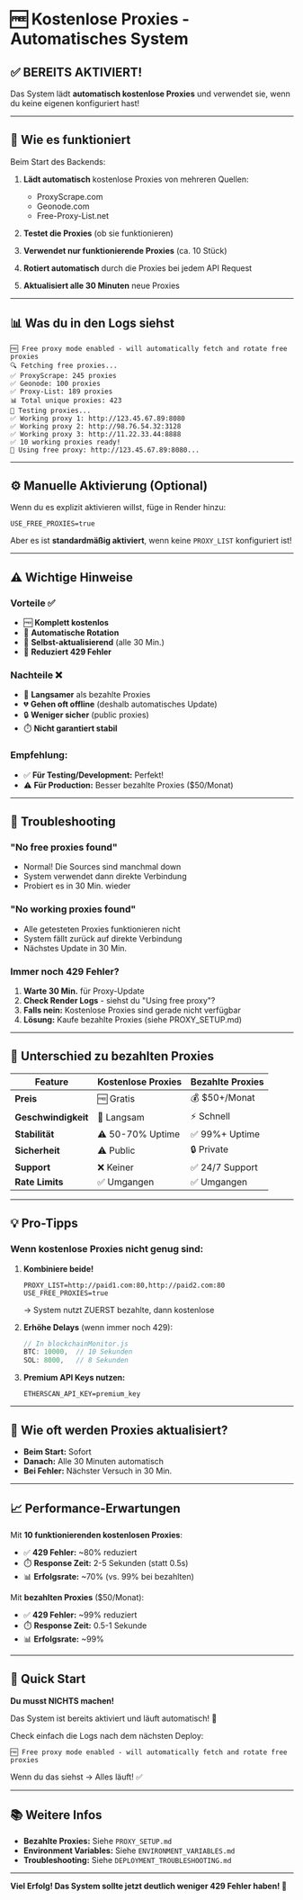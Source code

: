 # 🆓 Kostenlose Proxies - Automatisches System

## ✅ BEREITS AKTIVIERT!

Das System lädt **automatisch kostenlose Proxies** und verwendet sie, wenn du keine eigenen konfiguriert hast!

---

## 🚀 Wie es funktioniert

Beim Start des Backends:

1. **Lädt automatisch** kostenlose Proxies von mehreren Quellen:
   - ProxyScrape.com
   - Geonode.com
   - Free-Proxy-List.net

2. **Testet die Proxies** (ob sie funktionieren)

3. **Verwendet nur funktionierende Proxies** (ca. 10 Stück)

4. **Rotiert automatisch** durch die Proxies bei jedem API Request

5. **Aktualisiert alle 30 Minuten** neue Proxies

---

## 📊 Was du in den Logs siehst

```
🆓 Free proxy mode enabled - will automatically fetch and rotate free proxies
🔍 Fetching free proxies...
✅ ProxyScrape: 245 proxies
✅ Geonode: 100 proxies
✅ Proxy-List: 189 proxies
📊 Total unique proxies: 423
🧪 Testing proxies...
✅ Working proxy 1: http://123.45.67.89:8080
✅ Working proxy 2: http://98.76.54.32:3128
✅ Working proxy 3: http://11.22.33.44:8888
✅ 10 working proxies ready!
🔄 Using free proxy: http://123.45.67.89:8080...
```

---

## ⚙️ Manuelle Aktivierung (Optional)

Wenn du es explizit aktivieren willst, füge in Render hinzu:

```
USE_FREE_PROXIES=true
```

Aber es ist **standardmäßig aktiviert**, wenn keine `PROXY_LIST` konfiguriert ist!

---

## ⚠️ Wichtige Hinweise

### Vorteile ✅
- 🆓 **Komplett kostenlos**
- 🔄 **Automatische Rotation**
- 🔁 **Selbst-aktualisierend** (alle 30 Min.)
- 🚫 **Reduziert 429 Fehler**

### Nachteile ❌
- 🐌 **Langsamer** als bezahlte Proxies
- 💔 **Gehen oft offline** (deshalb automatisches Update)
- 🔒 **Weniger sicher** (public proxies)
- ⏱️ **Nicht garantiert stabil**

### Empfehlung:
- ✅ **Für Testing/Development:** Perfekt!
- ⚠️ **Für Production:** Besser bezahlte Proxies ($50/Monat)

---

## 🔧 Troubleshooting

### "No free proxies found"
- Normal! Die Sources sind manchmal down
- System verwendet dann direkte Verbindung
- Probiert es in 30 Min. wieder

### "No working proxies found"
- Alle getesteten Proxies funktionieren nicht
- System fällt zurück auf direkte Verbindung
- Nächstes Update in 30 Min.

### Immer noch 429 Fehler?
1. **Warte 30 Min.** für Proxy-Update
2. **Check Render Logs** - siehst du "Using free proxy"?
3. **Falls nein:** Kostenlose Proxies sind gerade nicht verfügbar
4. **Lösung:** Kaufe bezahlte Proxies (siehe PROXY_SETUP.md)

---

## 🎯 Unterschied zu bezahlten Proxies

| Feature | Kostenlose Proxies | Bezahlte Proxies |
|---------|-------------------|------------------|
| **Preis** | 🆓 Gratis | 💰 $50+/Monat |
| **Geschwindigkeit** | 🐌 Langsam | ⚡ Schnell |
| **Stabilität** | ⚠️ 50-70% Uptime | ✅ 99%+ Uptime |
| **Sicherheit** | ⚠️ Public | 🔒 Private |
| **Support** | ❌ Keiner | ✅ 24/7 Support |
| **Rate Limits** | ✅ Umgangen | ✅ Umgangen |

---

## 💡 Pro-Tipps

### Wenn kostenlose Proxies nicht genug sind:

1. **Kombiniere beide!**
   ```
   PROXY_LIST=http://paid1.com:80,http://paid2.com:80
   USE_FREE_PROXIES=true
   ```
   → System nutzt ZUERST bezahlte, dann kostenlose

2. **Erhöhe Delays** (wenn immer noch 429):
   ```javascript
   // In blockchainMonitor.js
   BTC: 10000,  // 10 Sekunden
   SOL: 8000,   // 8 Sekunden
   ```

3. **Premium API Keys nutzen:**
   ```
   ETHERSCAN_API_KEY=premium_key
   ```

---

## 🔄 Wie oft werden Proxies aktualisiert?

- **Beim Start:** Sofort
- **Danach:** Alle 30 Minuten automatisch
- **Bei Fehler:** Nächster Versuch in 30 Min.

---

## 📈 Performance-Erwartungen

Mit **10 funktionierenden kostenlosen Proxies**:

- ✅ **429 Fehler:** ~80% reduziert
- ⏱️ **Response Zeit:** 2-5 Sekunden (statt 0.5s)
- 📊 **Erfolgsrate:** ~70% (vs. 99% bei bezahlten)

Mit **bezahlten Proxies** ($50/Monat):

- ✅ **429 Fehler:** ~99% reduziert
- ⏱️ **Response Zeit:** 0.5-1 Sekunde
- 📊 **Erfolgsrate:** ~99%

---

## 🚀 Quick Start

**Du musst NICHTS machen!** 

Das System ist bereits aktiviert und läuft automatisch! 🎉

Check einfach die Logs nach dem nächsten Deploy:
```
🆓 Free proxy mode enabled - will automatically fetch and rotate free proxies
```

Wenn du das siehst → Alles läuft! ✅

---

## 📚 Weitere Infos

- **Bezahlte Proxies:** Siehe `PROXY_SETUP.md`
- **Environment Variables:** Siehe `ENVIRONMENT_VARIABLES.md`
- **Troubleshooting:** Siehe `DEPLOYMENT_TROUBLESHOOTING.md`

---

**Viel Erfolg! Das System sollte jetzt deutlich weniger 429 Fehler haben! 🚀**








